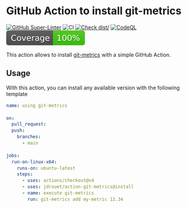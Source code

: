 # GitHub Action to install git-metrics

[![GitHub Super-Linter](https://github.com/jdrouet/action-install-git-metrics/actions/workflows/linter.yml/badge.svg)](https://github.com/super-linter/super-linter)
![CI](https://github.com/actions/typescript-action/actions/workflows/ci.yml/badge.svg)
[![Check dist/](https://github.com/jdrouet/action-install-git-metrics/actions/workflows/check-dist.yml/badge.svg)](https://github.com/actions/typescript-action/actions/workflows/check-dist.yml)
[![CodeQL](https://github.com/jdrouet/action-install-git-metrics/actions/workflows/codeql-analysis.yml/badge.svg)](https://github.com/actions/typescript-action/actions/workflows/codeql-analysis.yml)
[![Coverage](./badges/coverage.svg)](./badges/coverage.svg)

This action allows to install
[git-metrics](https://github.com/jdrouet/git-metrics) with a simple GitHub
Action.

## Usage

With this action, you can install any available version with the following
template

```yaml
name: using git-metrics

on:
  pull_request:
  push:
    branches:
      - main

jobs:
  run-on-linux-x64:
    runs-on: ubuntu-latest
    steps:
      - uses: actions/checkout@v4
      - uses: jdrouet/action-git-metrics@install
      - name: execute git-metrics
        run: git-metrics add my-metric 12.34
```
